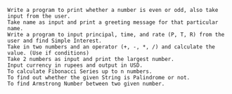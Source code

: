     Write a program to print whether a number is even or odd, also take input from the user.
    Take name as input and print a greeting message for that particular name.
    Write a program to input principal, time, and rate (P, T, R) from the user and find Simple Interest.
    Take in two numbers and an operator (+, -, *, /) and calculate the value. (Use if conditions)
    Take 2 numbers as input and print the largest number.
    Input currency in rupees and output in USD.
    To calculate Fibonacci Series up to n numbers.
    To find out whether the given String is Palindrome or not.
    To find Armstrong Number between two given number.

